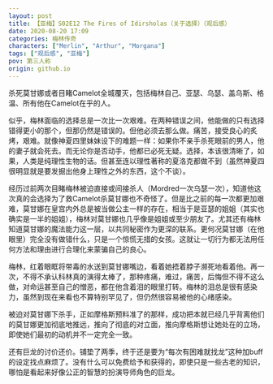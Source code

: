 ```yaml
---
layout: post
title: 【亚梅】S02E12 The Fires of Idirsholas（关于选择）（观后感）
date: 2020-08-20 17:09
categories: 梅林传奇
characters: ["Merlin", "Arthur", "Morgana"]
tags: ["观后感", "亚梅"]
pov: 第三人称
origin: github.io
---
```


杀死莫甘娜或者目睹Camelot全城覆灭，包括梅林自己、亚瑟、乌瑟、盖乌斯、格温、所有他在Camelot在乎的人。

似乎，梅林面临的选择总是一次比一次艰难。在两种错误之间，他能做的只有选择错得更小的那个，但那仍然是错误的。但他必须去那么做。痛苦，接受良心的炙烤，艰难。就像神夏四里妹妹设下的难题一样：如果你不亲手杀死眼前的男人，他的妻子就会死去。而无论你是否动手，他都已必死无疑。选择，本该很清晰了，如果，人类是纯理性生物的话。但甚至连以理性著称的夏洛克都做不到（虽然神夏四很明显就是要发掘出他身上理性之外的东西，这个不谈）。

经历过前两次目睹梅林被迫直接或间接杀人（Mordred一次乌瑟一次），知道他这次真的会选择为了救Camelot杀莫甘娜也不奇怪了。但是比之前的每一次都更加艰难，莫甘娜在皇宫内外总是被当做公主一样的存在，相当于是亚瑟的姐姐（其实也确实是一半的姐姐），梅林对莫甘娜也几乎像是姐姐或至少朋友了。尤其还有梅林知道莫甘娜的魔法能力这一层，以共同秘密作为更深的联系。更何况莫甘娜（在他眼里）完全没有做错什么，只是一个惊慌无措的女孩。这就让一切行为都无法用任何方法和理由进行合理化来蒙骗自己的良心。

梅林，红着眼眶将带毒的水送到莫甘娜嘴边，看着她捂着脖子濒死地看着他。再一次，不得不承认科林真的演得太棒了，那种疼痛，难过，痛苦，后悔但不得不这么做，对命运甚至自己的憎恶，都在他含着泪的眼里打转。梅林的泪总是很有感染力，虽然到现在来看也不算特别罕见了，但仍然很容易被他的心绪感染。

被迫对莫甘娜下杀手，正如摩格斯预料准了的那样，成功把本就已经几乎背离他们的莫甘娜更加彻底地推远，推向了彻底的对立面，推向摩格斯想让她处在的立场，即使她们最初的动机并不一定完全一致。

还有巨龙的讨价还价。铺垫了两季，终于还是要为“每次有困难就找龙”这种加buff的设定找点麻烦了。没有什么可以免费给予和获得的，即使只是一些古老的知识，哪怕是看起来好像公正的智慧的扮演导师角色的巨龙。

